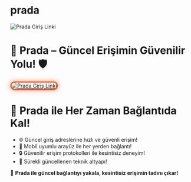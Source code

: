 # prada
<img src="https://camo.githubusercontent.com/43c9b8d64b51b5592a603da0fb5ce39647cc422e8235dee60c556871da4b91aa/68747470733a2f2f692e6962622e636f2f39484a77373750542f736f7379616c2e706e67" alt="Prada Giriş Linki" data-canonical-src="https://camo.githubusercontent.com/43c9b8d64b51b5592a603da0fb5ce39647cc422e8235dee60c556871da4b91aa/68747470733a2f2f692e6962622e636f2f39484a77373750542f736f7379616c2e706e67" style="max-width: 100%;">
<h1>💼 Prada – Güncel Erişimin Güvenilir Yolu! 🛡</h1>

<a href="https://pradaff.xyz/links/?btag=2380251" title="Prada Güncel Giriş">
  <img src="https://i.ibb.co/XXXXXXX/prada-giris.jpg" alt="Prada Giriş Linki" style="max-width: 100%; border: 3px solid #ff5722; border-radius: 14px; box-shadow: 0px 0px 14px rgba(255, 87, 34, 0.7);">
</a>

<h1>🎯 Prada ile Her Zaman Bağlantıda Kal!</h1>
<ul>
  <li>🌐 Güncel giriş adreslerine hızlı ve güvenli erişim!</li>
  <li>📱 Mobil uyumlu arayüz ile her yerden bağlantı!</li>
  <li>🔒 Güvenilir erişim protokolleri ile kesintisiz deneyim!</li>
  <li>🚀 Sürekli güncellenen teknik altyapı!</li>
</ul>

<p>🌟 <strong>Prada ile güncel bağlantıyı yakala, kesintisiz erişimin tadını çıkar!</strong></p>
